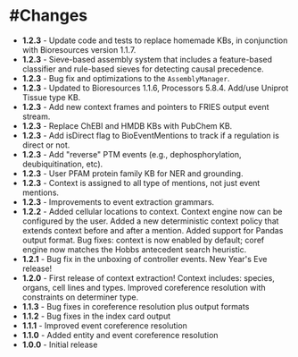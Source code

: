 #Changes
=======
+ **1.2.3** - Update code and tests to replace homemade KBs, in conjunction with Bioresources version 1.1.7.
+ **1.2.3** - Sieve-based assembly system that includes a feature-based classifier and rule-based sieves for detecting causal precedence.
+ **1.2.3** - Bug fix and optimizations to the `AssemblyManager`.
+ **1.2.3** - Updated to Bioresources 1.1.6, Processors 5.8.4. Add/use Uniprot Tissue type KB.
+ **1.2.3** - Add new context frames and pointers to FRIES output event stream.
+ **1.2.3** - Replace ChEBI and HMDB KBs with PubChem KB.
+ **1.2.3** - Add isDirect flag to BioEventMentions to track if a regulation is direct or not.
+ **1.2.3** - Add "reverse" PTM events (e.g., dephosphorylation, deubiquitination, etc).
+ **1.2.3** - User PFAM protein family KB for NER and grounding.
+ **1.2.3** - Context is assigned to all type of mentions, not just event mentions.
+ **1.2.3** - Improvements to event extraction grammars.
+ **1.2.2** - Added cellular locations to context. Context engine now can be configured by the user. Added a new deterministic context policy that extends context before and after a mention. Added support for Pandas output format. Bug fixes: context is now enabled by default; coref engine now matches the Hobbs antecedent search heuristic.
+ **1.2.1** - Bug fix in the unboxing of controller events. New Year's Eve release!
+ **1.2.0** - First release of context extraction! Context includes: species, organs, cell lines and types. Improved coreference resolution with constraints on determiner type.
+ **1.1.3** - Bug fixes in coreference resolution plus output formats
+ **1.1.2** - Bug fixes in the index card output
+ **1.1.1** - Improved event coreference resolution
+ **1.1.0** - Added entity and event coreference resolution
+ **1.0.0** - Initial release
